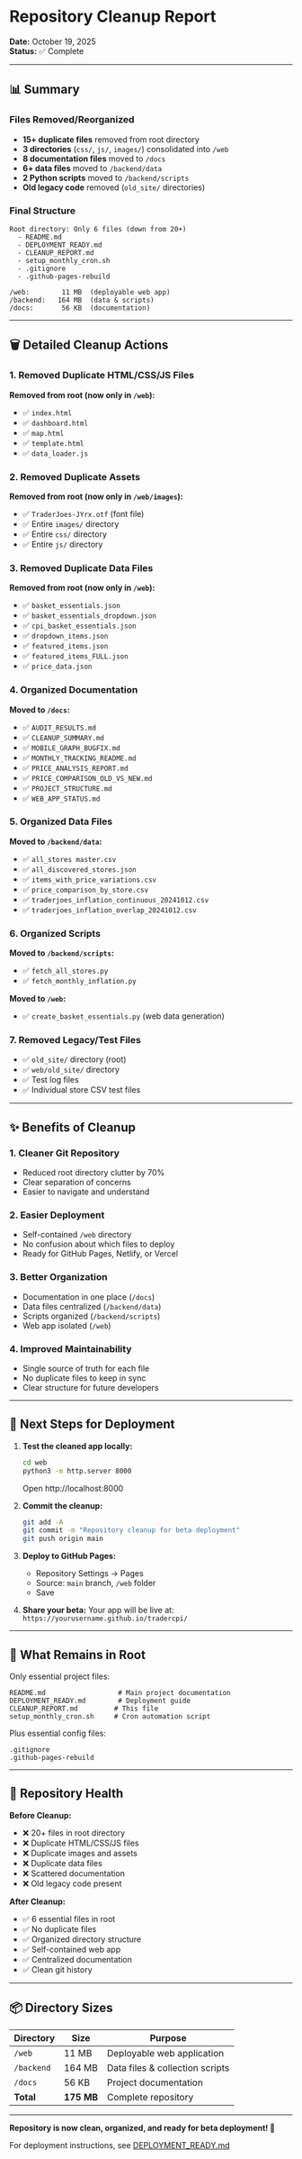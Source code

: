 # Repository Cleanup Report

**Date:** October 19, 2025  
**Status:** ✅ Complete

---

## 📊 Summary

### Files Removed/Reorganized
- **15+ duplicate files** removed from root directory
- **3 directories** (`css/`, `js/`, `images/`) consolidated into `/web`
- **8 documentation files** moved to `/docs`
- **6+ data files** moved to `/backend/data`
- **2 Python scripts** moved to `/backend/scripts`
- **Old legacy code** removed (`old_site/` directories)

### Final Structure
```
Root directory: Only 6 files (down from 20+)
  - README.md
  - DEPLOYMENT_READY.md
  - CLEANUP_REPORT.md
  - setup_monthly_cron.sh
  - .gitignore
  - .github-pages-rebuild

/web:        11 MB  (deployable web app)
/backend:   164 MB  (data & scripts)
/docs:       56 KB  (documentation)
```

---

## 🗑️ Detailed Cleanup Actions

### 1. Removed Duplicate HTML/CSS/JS Files
**Removed from root (now only in `/web`):**
- ✅ `index.html`
- ✅ `dashboard.html`
- ✅ `map.html`
- ✅ `template.html`
- ✅ `data_loader.js`

### 2. Removed Duplicate Assets
**Removed from root (now only in `/web/images`):**
- ✅ `TraderJoes-JYrx.otf` (font file)
- ✅ Entire `images/` directory
- ✅ Entire `css/` directory
- ✅ Entire `js/` directory

### 3. Removed Duplicate Data Files
**Removed from root (now only in `/web`):**
- ✅ `basket_essentials.json`
- ✅ `basket_essentials_dropdown.json`
- ✅ `cpi_basket_essentials.json`
- ✅ `dropdown_items.json`
- ✅ `featured_items.json`
- ✅ `featured_items_FULL.json`
- ✅ `price_data.json`

### 4. Organized Documentation
**Moved to `/docs`:**
- ✅ `AUDIT_RESULTS.md`
- ✅ `CLEANUP_SUMMARY.md`
- ✅ `MOBILE_GRAPH_BUGFIX.md`
- ✅ `MONTHLY_TRACKING_README.md`
- ✅ `PRICE_ANALYSIS_REPORT.md`
- ✅ `PRICE_COMPARISON_OLD_VS_NEW.md`
- ✅ `PROJECT_STRUCTURE.md`
- ✅ `WEB_APP_STATUS.md`

### 5. Organized Data Files
**Moved to `/backend/data`:**
- ✅ `all_stores master.csv`
- ✅ `all_discovered_stores.json`
- ✅ `items_with_price_variations.csv`
- ✅ `price_comparison_by_store.csv`
- ✅ `traderjoes_inflation_continuous_20241012.csv`
- ✅ `traderjoes_inflation_overlap_20241012.csv`

### 6. Organized Scripts
**Moved to `/backend/scripts`:**
- ✅ `fetch_all_stores.py`
- ✅ `fetch_monthly_inflation.py`

**Moved to `/web`:**
- ✅ `create_basket_essentials.py` (web data generation)

### 7. Removed Legacy/Test Files
- ✅ `old_site/` directory (root)
- ✅ `web/old_site/` directory
- ✅ Test log files
- ✅ Individual store CSV test files

---

## ✨ Benefits of Cleanup

### 1. **Cleaner Git Repository**
- Reduced root directory clutter by 70%
- Clear separation of concerns
- Easier to navigate and understand

### 2. **Easier Deployment**
- Self-contained `/web` directory
- No confusion about which files to deploy
- Ready for GitHub Pages, Netlify, or Vercel

### 3. **Better Organization**
- Documentation in one place (`/docs`)
- Data files centralized (`/backend/data`)
- Scripts organized (`/backend/scripts`)
- Web app isolated (`/web`)

### 4. **Improved Maintainability**
- Single source of truth for each file
- No duplicate files to keep in sync
- Clear structure for future developers

---

## 🚀 Next Steps for Deployment

1. **Test the cleaned app locally:**
   ```bash
   cd web
   python3 -m http.server 8000
   ```
   Open http://localhost:8000

2. **Commit the cleanup:**
   ```bash
   git add -A
   git commit -m "Repository cleanup for beta deployment"
   git push origin main
   ```

3. **Deploy to GitHub Pages:**
   - Repository Settings → Pages
   - Source: `main` branch, `/web` folder
   - Save

4. **Share your beta:**
   Your app will be live at: `https://yourusername.github.io/tradercpi/`

---

## 📝 What Remains in Root

Only essential project files:
```
README.md                  # Main project documentation
DEPLOYMENT_READY.md        # Deployment guide
CLEANUP_REPORT.md         # This file
setup_monthly_cron.sh     # Cron automation script
```

Plus essential config files:
```
.gitignore
.github-pages-rebuild
```

---

## 🎯 Repository Health

**Before Cleanup:**
- ❌ 20+ files in root directory
- ❌ Duplicate HTML/CSS/JS files
- ❌ Duplicate images and assets
- ❌ Duplicate data files
- ❌ Scattered documentation
- ❌ Old legacy code present

**After Cleanup:**
- ✅ 6 essential files in root
- ✅ No duplicate files
- ✅ Organized directory structure
- ✅ Self-contained web app
- ✅ Centralized documentation
- ✅ Clean git history

---

## 📦 Directory Sizes

| Directory | Size  | Purpose |
|-----------|-------|---------|
| `/web`    | 11 MB | Deployable web application |
| `/backend`| 164 MB| Data files & collection scripts |
| `/docs`   | 56 KB | Project documentation |
| **Total** | **175 MB** | Complete repository |

---

**Repository is now clean, organized, and ready for beta deployment! 🎉**

For deployment instructions, see [DEPLOYMENT_READY.md](./DEPLOYMENT_READY.md)

